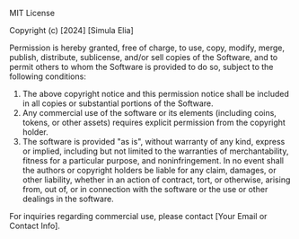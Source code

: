 MIT License

Copyright (c) [2024] [Simula Elia]

Permission is hereby granted, free of charge, to use, copy, modify, merge, publish, distribute, sublicense, and/or sell copies of the Software, and to permit others to whom the Software is provided to do so, subject to the following conditions:

1. The above copyright notice and this permission notice shall be included in all copies or substantial portions of the Software.
2. Any commercial use of the software or its elements (including coins, tokens, or other assets) requires explicit permission from the copyright holder. 
3. The software is provided "as is", without warranty of any kind, express or implied, including but not limited to the warranties of merchantability, fitness for a particular purpose, and noninfringement. In no event shall the authors or copyright holders be liable for any claim, damages, or other liability, whether in an action of contract, tort, or otherwise, arising from, out of, or in connection with the software or the use or other dealings in the software.

For inquiries regarding commercial use, please contact [Your Email or Contact Info].

